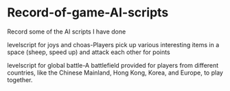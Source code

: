 # Record-of-game-AI-scripts
Record some of the AI scripts I have done

levelscript for joys and choas-Players pick up various interesting items in a space (sheep, speed up) and attack each other for points

levelscript for global battle-A battlefield provided for players from different countries, like the Chinese Mainland, Hong Kong, Korea, and Europe, to play
together.
